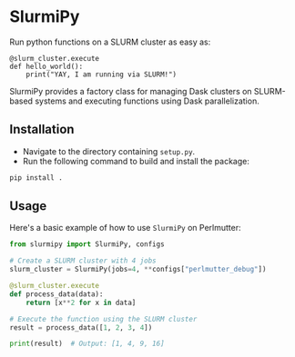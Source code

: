 # SlurmiPy

Run python functions on a SLURM cluster as easy as:
```
@slurm_cluster.execute
def hello_world():
    print("YAY, I am running via SLURM!")
```

SlurmiPy provides a factory class for managing Dask clusters on SLURM-based systems and executing functions using Dask parallelization.

## Installation

- Navigate to the directory containing `setup.py`.
- Run the following command to build and install the package:

```bash
pip install .
```

## Usage

Here's a basic example of how to use `SlurmiPy` on Perlmutter:

```python
from slurmipy import SlurmiPy, configs

# Create a SLURM cluster with 4 jobs
slurm_cluster = SlurmiPy(jobs=4, **configs["perlmutter_debug"])

@slurm_cluster.execute
def process_data(data):
    return [x**2 for x in data]

# Execute the function using the SLURM cluster
result = process_data([1, 2, 3, 4])

print(result)  # Output: [1, 4, 9, 16]

